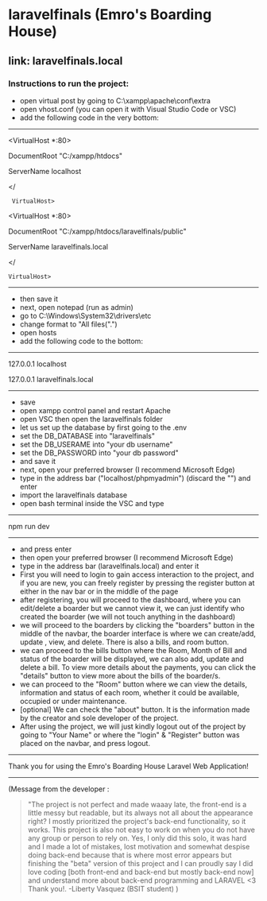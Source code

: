 # **laravelfinals (Emro's Boarding House)**

## link: laravelfinals.local


### Instructions to run the project:
* open virtual post by going to C:\xampp\apache\conf\extra
* open vhost.conf (you can open it with Visual Studio Code or VSC)
* add the following code in the very bottom:
***
 <VirtualHost *:80>

 
 
   DocumentRoot "C:/xampp/htdocs"

   
   
  ServerName localhost

  
 </
     
     VirtualHost>

 

 <VirtualHost *:80>

 
   DocumentRoot "C:/xampp/htdocs/laravelfinals/public"

   
   ServerName laravelfinals.local

   
</
    
    VirtualHost>

 
***
 * then save it
 * next, open notepad (run as admin)
 * go to C:\Windows\System32\drivers\etc
 * change format to "All files(".")
 * open hosts
* add the following code to the bottom:
***
 127.0.0.1 localhost

 
 127.0.0.1 laravelfinals.local
***
 * save
* open xampp control panel and restart Apache
* open VSC then open the laravelfinals folder
* let us set up the database by first going to the .env
* set the DB_DATABASE into "laravelfinals"
* set the DB_USERAME into "your db username"
* set the DB_PASSWORD into "your db password"
* and save it
* next, open your preferred browser (I recommend Microsoft Edge)
* type in the address bar ("localhost/phpmyadmin") (discard the "") and enter
* import the laravelfinals database
* open bash terminal inside the VSC and type 
***
 npm run dev
***
* and press enter
* then open your preferred browser (I recommend Microsoft Edge)
* type in the address bar (laravelfinals.local) and enter it
* First you will need to login to gain access interaction to the project, and if you are new, you can freely register by pressing the register button at either in the nav bar or in the middle of the page
* after registering, you will proceed to the dashboard, where you can edit/delete a boarder but we cannot view it, we can just identify who created the boarder (we will not touch anything in the dashboard)
* we will proceed to the boarders by clicking the "boarders" button in the middle of the navbar, the boarder interface is where we can create/add, update , view, and delete. There is also a bills, and room button.
* we can proceed to the bills button where the Room, Month of Bill and status of the boarder will be displayed, we can also add, update and delete a bill. To view more details about the payments, you can click the "details" button to view more about the bills of the boarder/s.
* we can proceed to the "Room" button where we can view the details, information and status of each room, whether it could be available, occupied or under maintenance.
* [optional] We can check the "about" button. It is the information made by the creator and sole developer of the project.
* After using the project, we will just kindly logout out of the project by going to "Your Name" or where the "login" & "Register" button was placed on the navbar, and press logout.

 
***
 Thank you for using the Emro's Boarding House Laravel Web Application! 
***


 (Message from the developer :
>  "The project is not perfect and made waaay late, the front-end is a little messy but readable, but its always not all about the appearance right? I mostly prioritized the project's back-end functionality, so it works. This project is also not easy to work on when you do not have any group or person to rely on. Yes, I only did this solo, it was hard and I made a lot of mistakes, lost motivation and somewhat despise doing back-end because that is where most error appears but finishing the "beta" version of this project and I can proudly say I did love coding [both front-end and back-end but mostly back-end now] and understand more about back-end programming and LARAVEL <3 Thank you!.
                                                                                        -Liberty Vasquez (BSIT student)
 )
>  



